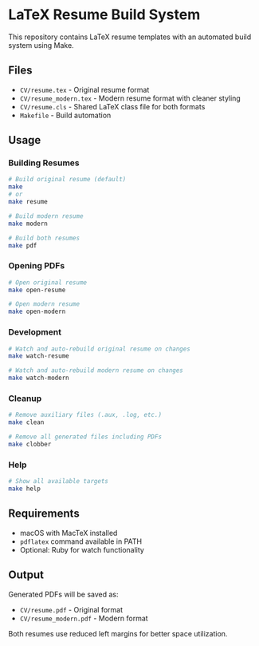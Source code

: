 # LaTeX Resume Build System

This repository contains LaTeX resume templates with an automated build system using Make.

## Files

- `CV/resume.tex` - Original resume format
- `CV/resume_modern.tex` - Modern resume format with cleaner styling
- `CV/resume.cls` - Shared LaTeX class file for both formats
- `Makefile` - Build automation

## Usage

### Building Resumes

```bash
# Build original resume (default)
make
# or
make resume

# Build modern resume
make modern

# Build both resumes
make pdf
```

### Opening PDFs

```bash
# Open original resume
make open-resume

# Open modern resume
make open-modern
```

### Development

```bash
# Watch and auto-rebuild original resume on changes
make watch-resume

# Watch and auto-rebuild modern resume on changes
make watch-modern
```

### Cleanup

```bash
# Remove auxiliary files (.aux, .log, etc.)
make clean

# Remove all generated files including PDFs
make clobber
```

### Help

```bash
# Show all available targets
make help
```

## Requirements

- macOS with MacTeX installed
- `pdflatex` command available in PATH
- Optional: Ruby for watch functionality

## Output

Generated PDFs will be saved as:
- `CV/resume.pdf` - Original format
- `CV/resume_modern.pdf` - Modern format

Both resumes use reduced left margins for better space utilization.
